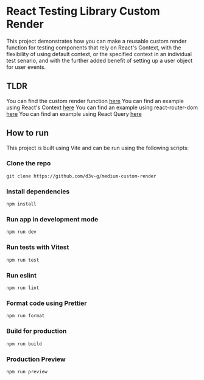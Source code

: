 # React Testing Library Custom Render
This project demonstrates how you can make a reusable custom render function for testing components that rely on React's Context, with the flexibility of using default context, or the specified context in an individual test senario, and with the further added benefit of setting up a user object for user events.

<!-- Link to my Medium article detailing the thought process behind having this custom render method:  -->
## TLDR
You can find the custom render function [here](/src/test_utils.tsx)
You can find an example using React's Context [here](/src/components/ThemeExample.test.tsx)
You can find an example using react-router-dom [here](/src/components/RouterExample.test.tsx)
You can find an example using React Query [here](/src/components/QueryExample.test.tsx)

## How to run
This project is built using Vite and can be run using the following scripts:
### Clone the repo
```
git clone https://github.com/d3v-g/medium-custom-render
```
### Install dependencies
```
npm install
```
### Run app in development mode
```
npm run dev
```
### Run tests with Vitest
```
npm run test
```
### Run eslint
```
npm run lint
```
### Format code using Prettier
```
npm run format
```
### Build for production
```
npm run build
```
### Production Preview
```
npm run preview
```